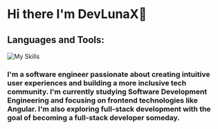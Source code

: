 # Hi there I'm DevLunaX👋


  ## Languages and Tools:
  
  ![My Skills](https://skillicons.dev/icons?i=js,ts,angular,html,css,git)
 
  
  ### I'm a software engineer passionate about creating intuitive user experiences and building a more inclusive tech community. I'm currently studying Software Development Engineering and focusing on frontend technologies like Angular. I'm also exploring full-stack development with the goal of becoming a full-stack developer someday.

